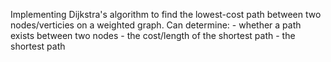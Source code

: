 Implementing Dijkstra's algorithm to find the lowest-cost path between two nodes/verticies on a weighted graph. Can determine:
    - whether a path exists between two nodes
    - the cost/length of the shortest path
    - the shortest path
